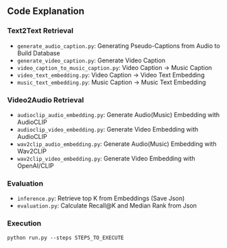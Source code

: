 ## Code Explanation
### Text2Text Retrieval
- `generate_audio_caption.py`: Generating Pseudo-Captions from Audio to Build Database
- `generate_video_caption.py`: Generate Video Caption
- `video_caption_to_music_caption.py`: Video Caption -> Music Caption
- `video_text_embedding.py`: Video Caption -> Video Text Embedding
- `music_text_embedding.py`: Music Caption -> Music Text Embedding

### Video2Audio Retrieval
- `audioclip_audio_embedding.py`: Generate Audio(Music) Embedding with AudioCLIP
- `audioclip_video_embedding.py`: Generate Video Embedding with AudioCLIP
- `wav2clip_audio_embedding.py`: Generate Audio(Music) Embedding with Wav2CLIP
- `wav2clip_video_embedding.py`: Generate Video Embedding with OpenAI/CLIP

### Evaluation
- `inference.py`: Retrieve top K from Embeddings (Save Json)
- `evaluation.py`: Calculate Recall@K and Median Rank from Json

### Execution
```
python run.py --steps STEPS_TO_EXECUTE
```
